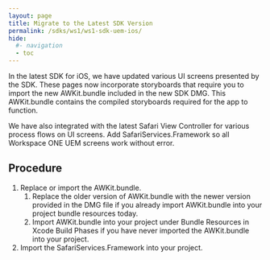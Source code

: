 ```yaml
---
layout: page
title: Migrate to the Latest SDK Version
permalink: /sdks/ws1/ws1-sdk-uem-ios/
hide:
  #- navigation
  - toc
---
```


In the latest SDK for iOS, we have updated various UI screens presented by the SDK. These pages now incorporate storyboards that require you to import the new AWKit.bundle included in the new SDK DMG. This AWKit.bundle contains the compiled storyboards required for the app to function.

We have also integrated with the latest Safari View Controller for various process flows on UI screens. Add SafariServices.Framework so all Workspace ONE UEM screens work without error.

## Procedure
1. Replace or import the AWKit.bundle.
   1. Replace the older version of AWKit.bundle with the newer version provided in the DMG file if you already import AWKit.bundle into your project bundle resources today.
   2. Import AWKit.bundle into your project under Bundle Resources in Xcode Build Phases if you have never imported the AWKit.bundle into your project.
2. Import the SafariServices.Framework into your project.